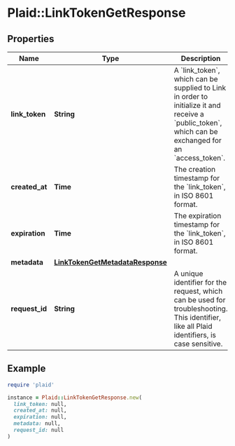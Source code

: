# Plaid::LinkTokenGetResponse

## Properties

| Name | Type | Description | Notes |
| ---- | ---- | ----------- | ----- |
| **link_token** | **String** | A &#x60;link_token&#x60;, which can be supplied to Link in order to initialize it and receive a &#x60;public_token&#x60;, which can be exchanged for an &#x60;access_token&#x60;. | [optional] |
| **created_at** | **Time** | The creation timestamp for the &#x60;link_token&#x60;, in ISO 8601 format. | [optional] |
| **expiration** | **Time** | The expiration timestamp for the &#x60;link_token&#x60;, in ISO 8601 format. | [optional] |
| **metadata** | [**LinkTokenGetMetadataResponse**](LinkTokenGetMetadataResponse.md) |  | [optional] |
| **request_id** | **String** | A unique identifier for the request, which can be used for troubleshooting. This identifier, like all Plaid identifiers, is case sensitive. |  |

## Example

```ruby
require 'plaid'

instance = Plaid::LinkTokenGetResponse.new(
  link_token: null,
  created_at: null,
  expiration: null,
  metadata: null,
  request_id: null
)
```

